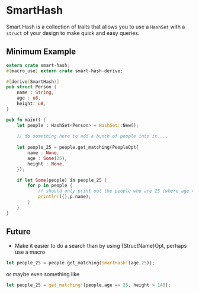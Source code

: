 # SmartHash
Smart Hash is a collection of traits that allows you to use a `HashSet` with a `struct` of your design to make quick and easy queries.

## Minimum Example

```rust
extern crate smart-hash;
#[macro_use] extern crate smart-hash-derive;

#[derive(SmartHash)]
pub struct Person {
    name : String,
    age : u8,
    height: u8,
}

pub fn main() {
    let people : HashSet<Person> = HashSet::New();
    
    // do something here to add a bunch of people into it....
    
    let people_25 = people.get_matching(PeopleOpt{
        name : None,
        age : Some(25),
        height : None,
    });

    if let Some(people) in people_25 {
        for p in people {
            // should only print out the people who are 25 (where age == 25)
            println!({},p.name);
        }
    }
}
```

## Future

- Make it easier to do a search than by using {StructName}Opt, perhaps use a macro

```rust
let people_25 = people.get_matching(SmartHash!(age,25));
```

or maybe even something like 

```rust
let people_25 = get_matching!(people,age == 25, height > 140);
```

